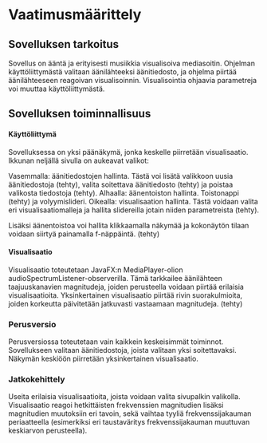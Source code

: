 # Vaatimusmäärittely
## Sovelluksen tarkoitus
Sovellus on ääntä ja erityisesti musiikkia visualisoiva mediasoitin. 
Ohjelman käyttöliittymästä valitaan äänilähteeksi äänitiedosto,
ja ohjelma piirtää äänilähteeseen reagoivan visualisoinnin. 
Visualisointia ohjaavia parametreja voi muuttaa käyttöliittymästä.

## Sovelluksen toiminnallisuus
#### Käyttöliittymä
Sovelluksessa on yksi päänäkymä, jonka keskelle piirretään visualisaatio. Ikkunan neljällä sivulla on aukeavat valikot:
  
  Vasemmalla: äänitiedostojen hallinta. Tästä voi lisätä valikkoon uusia äänitiedostoja (tehty), valita soitettava äänitiedosto (tehty) ja poistaa valikosta tiedostoja (tehty).
  Alhaalla: äänentoiston hallinta. Toistonappi (tehty) ja volyymislideri.
  Oikealla: visualisaation hallinta. Tästä voidaan valita eri visualisaatiomalleja ja hallita slidereilla jotain niiden parametreista (tehty). 

Lisäksi äänentoistoa voi hallita klikkaamalla näkymää ja kokonäytön tilaan voidaan siirtyä painamalla f-näppäintä. (tehty)

#### Visualisaatio
Visualisaatio toteutetaan JavaFX:n MediaPlayer-olion audioSpectrumListener-observerilla. Tämä tarkkailee äänilähteen taajuuskanavien magnitudeja, joiden perusteella voidaan piirtää erilaisia visualisaatioita. Yksinkertainen visualisaatio piirtää rivin suorakulmioita, joiden korkeutta päivitetään jatkuvasti vastaamaan magnitudeja. (tehty)

### Perusversio
Perusversiossa toteutetaan vain kaikkein keskeisimmät toiminnot. Sovellukseen valitaan äänitiedostoja, joista valitaan yksi soitettavaksi. Näkymän keskiöön piirretään yksinkertainen visualisaatio.

### Jatkokehittely
Useita erilaisia visualisaatioita, joista voidaan valita sivupalkin valikolla. Visualisaatio reagoi hetkittäisten frekvenssien magnitudien lisäksi magnitudien muutoksiin eri tavoin, sekä vaihtaa tyyliä frekvenssijakauman periaatteella (esimerkiksi eri taustaväritys frekvenssijakauman muuttuvan keskiarvon perusteella).
